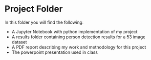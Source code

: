 # Project Folder

In this folder you will find the following:

* A Jupyter Notebook with python implementation of my project
* A results folder containing person detection results for a 53 image dataset
* A PDF report describing my work and methodology for this project
* The powerpoint presentation used in class


